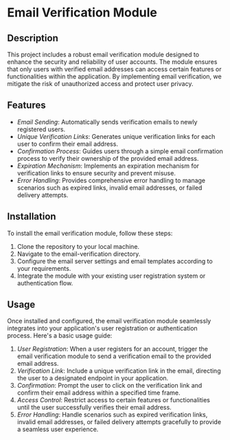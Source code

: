 # Email Verification Module

## Description

This project includes a robust email verification module designed to enhance the security and reliability of user accounts. The module ensures that only users with verified email addresses can access certain features or functionalities within the application. By implementing email verification, we mitigate the risk of unauthorized access and protect user privacy.

## Features

- *Email Sending*: Automatically sends verification emails to newly registered users.
- *Unique Verification Links*: Generates unique verification links for each user to confirm their email address.
- *Confirmation Process*: Guides users through a simple email confirmation process to verify their ownership of the provided email address.
- *Expiration Mechanism*: Implements an expiration mechanism for verification links to ensure security and prevent misuse.
- *Error Handling*: Provides comprehensive error handling to manage scenarios such as expired links, invalid email addresses, or failed delivery attempts.

## Installation

To install the email verification module, follow these steps:

1. Clone the repository to your local machine.
2. Navigate to the email-verification directory.
3. Configure the email server settings and email templates according to your requirements.
4. Integrate the module with your existing user registration system or authentication flow. 

## Usage

Once installed and configured, the email verification module seamlessly integrates into your application's user registration or authentication process. Here's a basic usage guide:

1. *User Registration*: When a user registers for an account, trigger the email verification module to send a verification email to the provided email address.
2. *Verification Link*: Include a unique verification link in the email, directing the user to a designated endpoint in your application.
3. *Confirmation*: Prompt the user to click on the verification link and confirm their email address within a specified time frame.
4. *Access Control*: Restrict access to certain features or functionalities until the user successfully verifies their email address.
5. *Error Handling*: Handle scenarios such as expired verification links, invalid email addresses, or failed delivery attempts gracefully to provide a seamless user experience.
   
